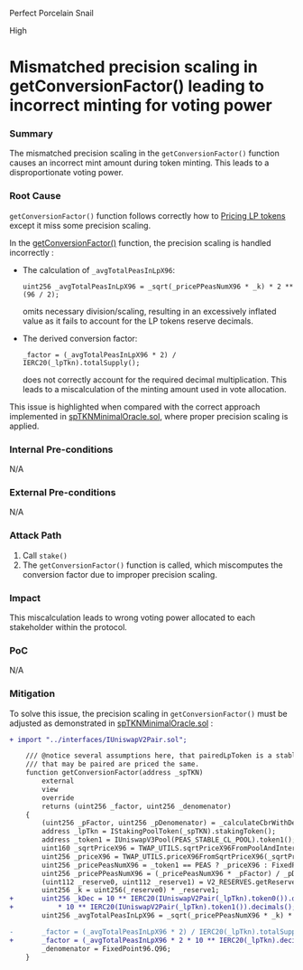 Perfect Porcelain Snail

High

# Mismatched precision scaling in getConversionFactor() leading to incorrect minting for voting power

### Summary

The mismatched precision scaling in the `getConversionFactor()` function causes an incorrect mint amount during token minting. This leads to a disproportionate voting power.

### Root Cause

`getConversionFactor()` function follows correctly how to [Pricing LP tokens](https://cmichel.io/pricing-lp-tokens/) except it miss some precision scaling.

In the [getConversionFactor()](https://github.com/sherlock-audit/2025-01-peapods-finance/blob/main/contracts/contracts/voting/ConversionFactorSPTKN.sol#L29C14-L29C33) function, the precision scaling is handled incorrectly :

- The calculation of `_avgTotalPeasInLpX96`:
  ```solidity
  uint256 _avgTotalPeasInLpX96 = _sqrt(_pricePPeasNumX96 * _k) * 2 ** (96 / 2);
  ```
  omits necessary division/scaling, resulting in an excessively inflated value as it fails to account for the LP tokens reserve decimals.

- The derived conversion factor:
  ```solidity
  _factor = (_avgTotalPeasInLpX96 * 2) / IERC20(_lpTkn).totalSupply();
  ```
  does not correctly account for the required decimal multiplication. This leads to a miscalculation of the minting amount used in vote allocation.

This issue is highlighted when compared with the correct approach implemented in [spTKNMinimalOracle.sol](https://github.com/sherlock-audit/2025-01-peapods-finance/blob/main/contracts/contracts/oracle/spTKNMinimalOracle.sol#L145), where proper precision scaling is applied.

### Internal Pre-conditions

N/A

### External Pre-conditions

N/A

### Attack Path

1. Call `stake()`
2. The `getConversionFactor()` function is called, which miscomputes the conversion factor due to improper precision scaling.

### Impact

This miscalculation leads to wrong voting power allocated to each stakeholder within the protocol.

### PoC

N/A

### Mitigation

To solve this issue, the precision scaling in `getConversionFactor()` must be adjusted as demonstrated in [spTKNMinimalOracle.sol](https://github.com/sherlock-audit/2025-01-peapods-finance/blob/main/contracts/contracts/oracle/spTKNMinimalOracle.sol#L145) : 

```Diff
+ import "../interfaces/IUniswapV2Pair.sol";

    /// @notice several assumptions here, that pairedLpToken is a stable, and that any stable
    /// that may be paired are priced the same.
    function getConversionFactor(address _spTKN)
        external
        view
        override
        returns (uint256 _factor, uint256 _denomenator)
    {
        (uint256 _pFactor, uint256 _pDenomenator) = _calculateCbrWithDen(IStakingPoolToken(_spTKN).INDEX_FUND());
        address _lpTkn = IStakingPoolToken(_spTKN).stakingToken();
        address _token1 = IUniswapV3Pool(PEAS_STABLE_CL_POOL).token1();      
        uint160 _sqrtPriceX96 = TWAP_UTILS.sqrtPriceX96FromPoolAndInterval(PEAS_STABLE_CL_POOL);
        uint256 _priceX96 = TWAP_UTILS.priceX96FromSqrtPriceX96(_sqrtPriceX96);
        uint256 _pricePeasNumX96 = _token1 == PEAS ? _priceX96 : FixedPoint96.Q96 ** 2 / _priceX96;
        uint256 _pricePPeasNumX96 = (_pricePeasNumX96 * _pFactor) / _pDenomenator;
        (uint112 _reserve0, uint112 _reserve1) = V2_RESERVES.getReserves(_lpTkn);
        uint256 _k = uint256(_reserve0) * _reserve1;
+       uint256 _kDec = 10 ** IERC20(IUniswapV2Pair(_lpTkn).token0()).decimals()
+           * 10 ** IERC20(IUniswapV2Pair(_lpTkn).token1()).decimals();        
        uint256 _avgTotalPeasInLpX96 = _sqrt(_pricePPeasNumX96 * _k) * 2 ** (96 / 2);

-       _factor = (_avgTotalPeasInLpX96 * 2) / IERC20(_lpTkn).totalSupply();
+       _factor = (_avgTotalPeasInLpX96 * 2 * 10 ** IERC20(_lpTkn).decimals()) / IERC20(_lpTkn).totalSupply();
        _denomenator = FixedPoint96.Q96;
    }
```